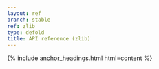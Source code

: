 ```yaml
---
layout: ref
branch: stable
ref: zlib
type: defold
title: API reference (zlib)
---
```

{% include anchor_headings.html html=content %}